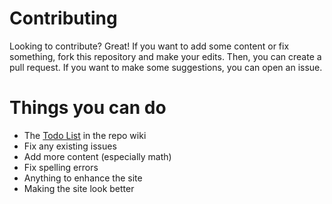 # Contributing

Looking to contribute? Great! If you want to add some content or fix something, fork this repository and make your edits. Then, you can create a pull request. If you want to make some suggestions, you can open an issue.

# Things you can do

- The [Todo List](https://github.com/learnmonkey/learnmonkey.github.io/wiki/Todo-List) in the repo wiki
- Fix any existing issues
- Add more content (especially math)
- Fix spelling errors
- Anything to enhance the site
- Making the site look better
